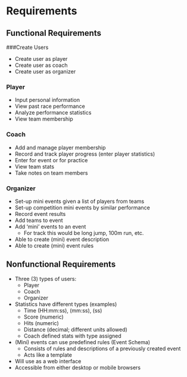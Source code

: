 # Requirements

## Functional Requirements

###Create Users
- Create user as player
- Create user as coach
- Create user as organizer

### Player 
- Input personal information
- View past race performance
- Analyze performance statistics
- View team membership

### Coach
- Add and manage player membership
- Record and track player progress (enter player statistics)
- Enter for event or for practice
- View team stats
- Take notes on team members

### Organizer
- Set-up mini events given a list of players from teams
- Set-up competition mini events by similar performance
- Record event results
- Add teams to event
- Add ‘mini’ events to an event
    - For track this would be long jump, 100m run, etc.
- Able to create (mini) event description
- Able to create (mini) event rules

## Nonfunctional Requirements
- Three (3) types of users:
    - Player
    - Coach
    - Organizer
- Statistics have different types (examples)
    - Time (HH:mm:ss), (mm:ss), (ss)
    - Score (numeric)
    - Hits (numeric)
    - Distance (decimal; different units allowed)
    - Coach defined stats with type assigned
- (Mini) events can use predefined rules (Event Schema)
    - Consists of rules and descriptions of a previously created event
    - Acts like a template
- Will use as a web interface
- Accessible from either desktop or mobile browsers
